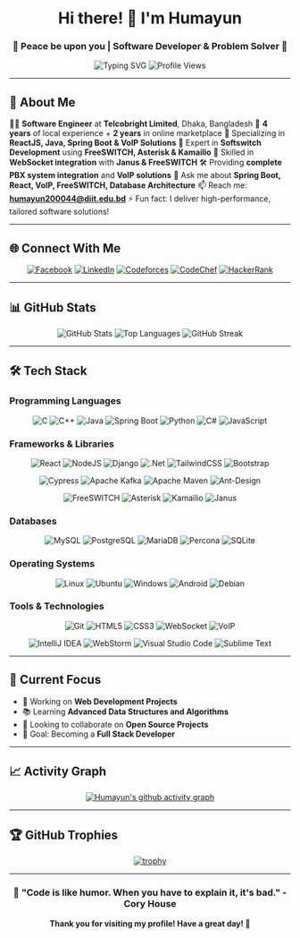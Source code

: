 <div align="center">

# Hi there! 👋 I'm Humayun
### 🌟 Peace be upon you | Software Developer & Problem Solver 🌟

<img src="https://readme-typing-svg.herokuapp.com?font=Fira+Code&pause=1000&color=36BCF7&width=435&lines=Welcome+to+my+GitHub+Profile!;Passionate+Developer;Competitive+Programmer;Always+Learning+New+Things" alt="Typing SVG" />

<img src="https://komarev.com/ghpvc/?username=humayun2000444&label=Profile%20views&color=0e75b6&style=flat" alt="Profile Views" />

</div>

---

## 🚀 About Me

👨‍💻 **Software Engineer** at **Telcobright Limited**, Dhaka, Bangladesh
🏢 **4 years** of local experience + **2 years** in online marketplace
🌟 Specializing in **ReactJS, Java, Spring Boot & VoIP Solutions**
📡 Expert in **Softswitch Development** using **FreeSWITCH, Asterisk & Kamailio**
🔌 Skilled in **WebSocket integration** with **Janus & FreeSWITCH**
🛠️ Providing **complete PBX system integration** and **VoIP solutions**
💬 Ask me about **Spring Boot, React, VoIP, FreeSWITCH, Database Architecture**
📫 Reach me: **humayun200044@diit.edu.bd**
⚡ Fun fact: I deliver high-performance, tailored software solutions!

---

## 🌐 Connect With Me

<div align="center">

[![Facebook](https://img.shields.io/badge/Facebook-%231877F2.svg?style=for-the-badge&logo=Facebook&logoColor=white)](https://www.facebook.com/humayun.ahmed.9843)
[![LinkedIn](https://img.shields.io/badge/linkedin-%230077B5.svg?style=for-the-badge&logo=linkedin&logoColor=white)](https://www.linkedin.com/in/humayun-ahmed775/)
[![Codeforces](https://img.shields.io/badge/Codeforces-445f9d?style=for-the-badge&logo=Codeforces&logoColor=white)](https://codeforces.com/profile/humayun200044)
[![CodeChef](https://img.shields.io/badge/CodeChef-%23964B00.svg?style=for-the-badge&logo=CodeChef&logoColor=white)](https://www.codechef.com/users/humayun200044)
[![HackerRank](https://img.shields.io/badge/-Hackerrank-2EC866?style=for-the-badge&logo=HackerRank&logoColor=white)](https://www.hackerrank.com/humayun2005005)

</div>

---

## 📊 GitHub Stats

<div align="center">

<img src="https://github-readme-stats.vercel.app/api?username=humayun2000444&show_icons=true&count_private=true&theme=great-gatsby&hide_border=true&bg_color=0D1117" alt="GitHub Stats" />

<img src="https://github-readme-stats.vercel.app/api/top-langs/?username=humayun2000444&theme=great-gatsby&layout=compact&hide_border=true&bg_color=0D1117" alt="Top Languages" />

<img src="https://github-readme-streak-stats.herokuapp.com/?user=humayun2000444&theme=dark&hide_border=true&background=0D1117" alt="GitHub Streak" />

</div>

---

## 🛠️ Tech Stack

### Programming Languages
<div align="center">

![C](https://img.shields.io/badge/c-%2300599C.svg?style=for-the-badge&logo=c&logoColor=white)
![C++](https://img.shields.io/badge/c++-%2300599C.svg?style=for-the-badge&logo=c%2B%2B&logoColor=white)
![Java](https://img.shields.io/badge/java-%23ED8B00.svg?style=for-the-badge&logo=openjdk&logoColor=white)
![Spring Boot](https://img.shields.io/badge/Spring%20Boot-6DB33F?style=for-the-badge&logo=spring&logoColor=white)
![Python](https://img.shields.io/badge/python-3670A0?style=for-the-badge&logo=python&logoColor=ffdd54)
![C#](https://img.shields.io/badge/C%23-239120?style=for-the-badge&logo=c-sharp&logoColor=white)
![JavaScript](https://img.shields.io/badge/JavaScript-F7DF1E?style=for-the-badge&logo=javascript&logoColor=black)

</div>

### Frameworks & Libraries
<div align="center">

![React](https://img.shields.io/badge/react-%2320232a.svg?style=for-the-badge&logo=react&logoColor=%2361DAFB)
![NodeJS](https://img.shields.io/badge/node.js-6DA55F?style=for-the-badge&logo=node.js&logoColor=white)
![Django](https://img.shields.io/badge/django-%23092E20.svg?style=for-the-badge&logo=django&logoColor=white)
![.Net](https://img.shields.io/badge/.NET-5C2D91?style=for-the-badge&logo=.net&logoColor=white)
![TailwindCSS](https://img.shields.io/badge/tailwindcss-%2338B2AC.svg?style=for-the-badge&logo=tailwind-css&logoColor=white)
![Bootstrap](https://img.shields.io/badge/bootstrap-%23563D7C.svg?style=for-the-badge&logo=bootstrap&logoColor=white)

![Cypress](https://img.shields.io/badge/-cypress-%23E5E5E5?style=for-the-badge&logo=cypress&logoColor=058a5e)
![Apache Kafka](https://img.shields.io/badge/Apache%20Kafka-000?style=for-the-badge&logo=apachekafka)
![Apache Maven](https://img.shields.io/badge/Apache%20Maven-C71A36?style=for-the-badge&logo=Apache%20Maven&logoColor=white)
![Ant-Design](https://img.shields.io/badge/-AntDesign-%230170FE?style=for-the-badge&logo=ant-design&logoColor=white)

![FreeSWITCH](https://img.shields.io/badge/FreeSWITCH-0066CC?style=for-the-badge&logo=freeswitch&logoColor=white)
![Asterisk](https://img.shields.io/badge/Asterisk-FF6600?style=for-the-badge&logo=asterisk&logoColor=white)
![Kamailio](https://img.shields.io/badge/Kamailio-4A90E2?style=for-the-badge&logo=kamailio&logoColor=white)
![Janus](https://img.shields.io/badge/Janus-WebRTC-FF4081?style=for-the-badge&logoColor=white)

</div>

### Databases
<div align="center">

![MySQL](https://img.shields.io/badge/mysql-%2300f.svg?style=for-the-badge&logo=mysql&logoColor=white)
![PostgreSQL](https://img.shields.io/badge/postgresql-%23316192.svg?style=for-the-badge&logo=postgresql&logoColor=white)
![MariaDB](https://img.shields.io/badge/MariaDB-003545?style=for-the-badge&logo=mariadb&logoColor=white)
![Percona](https://img.shields.io/badge/Percona-%23FF6600.svg?style=for-the-badge&logo=percona&logoColor=white)
![SQLite](https://img.shields.io/badge/sqlite-%2307405e.svg?style=for-the-badge&logo=sqlite&logoColor=white)

</div>

### Operating Systems
<div align="center">

![Linux](https://img.shields.io/badge/Linux-FCC624?style=for-the-badge&logo=linux&logoColor=black)
![Ubuntu](https://img.shields.io/badge/Ubuntu-E95420?style=for-the-badge&logo=ubuntu&logoColor=white)
![Windows](https://img.shields.io/badge/Windows-0078D6?style=for-the-badge&logo=windows&logoColor=white)
![Android](https://img.shields.io/badge/Android-3DDC84?style=for-the-badge&logo=android&logoColor=white)
![Debian](https://img.shields.io/badge/Debian-D70A53?style=for-the-badge&logo=debian&logoColor=white)

</div>

### Tools & Technologies
<div align="center">

![Git](https://img.shields.io/badge/git-%23F05033.svg?style=for-the-badge&logo=git&logoColor=white)
![HTML5](https://img.shields.io/badge/html5-%23E34F26.svg?style=for-the-badge&logo=html5&logoColor=white)
![CSS3](https://img.shields.io/badge/css3-%231572B6.svg?style=for-the-badge&logo=css3&logoColor=white)
![WebSocket](https://img.shields.io/badge/WebSocket-000000?style=for-the-badge&logo=websocket&logoColor=white)
![VoIP](https://img.shields.io/badge/VoIP-Solutions-4A90E2?style=for-the-badge&logoColor=white)

![IntelliJ IDEA](https://img.shields.io/badge/IntelliJIDEA-000000.svg?style=for-the-badge&logo=intellij-idea&logoColor=white)
![WebStorm](https://img.shields.io/badge/webstorm-143?style=for-the-badge&logo=webstorm&logoColor=white&color=black)
![Visual Studio Code](https://img.shields.io/badge/Visual%20Studio%20Code-0078d7.svg?style=for-the-badge&logo=visual-studio-code&logoColor=white)
![Sublime Text](https://img.shields.io/badge/sublime_text-%23575757.svg?style=for-the-badge&logo=sublime-text&logoColor=important)

</div>

---

## 🎯 Current Focus

- 🔭 Working on **Web Development Projects**
- 📚 Learning **Advanced Data Structures and Algorithms**
- 🤝 Looking to collaborate on **Open Source Projects**
- 🎯 Goal: Becoming a **Full Stack Developer**

---

## 📈 Activity Graph

<div align="center">

[![Humayun's github activity graph](https://github-readme-activity-graph.vercel.app/graph?username=humayun2000444&theme=react-dark&hide_border=true)](https://github.com/ashutosh00710/github-readme-activity-graph)

</div>

---

## 🏆 GitHub Trophies

<div align="center">

[![trophy](https://github-profile-trophy.vercel.app/?username=humayun2000444&theme=discord&no-frame=true&row=1&column=7)](https://github.com/ryo-ma/github-profile-trophy)

</div>

---

<div align="center">

### 💫 "Code is like humor. When you have to explain it, it's bad." - Cory House

**Thank you for visiting my profile! Have a great day! 🌟**

</div>
